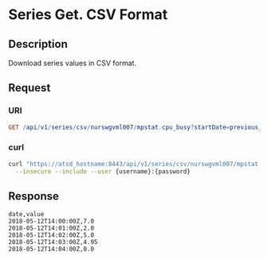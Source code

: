 # Series Get. CSV Format

## Description

Download series values in CSV format.

## Request

### URI

```elm
GET /api/v1/series/csv/nurswgvml007/mpstat.cpu_busy?startDate=previous_hour&endDate=now&columns=date,value
```

### curl

```bash
curl "https://atsd_hostname:8443/api/v1/series/csv/nurswgvml007/mpstat.cpu_busy?startDate=previous_hour&endDate=now&columns=date,entity,metric,value" \
  --insecure --include --user {username}:{password}
```

## Response

```ls
date,value
2018-05-12T14:00:00Z,7.0
2018-05-12T14:01:00Z,2.0
2018-05-12T14:02:00Z,5.0
2018-05-12T14:03:00Z,4.95
2018-05-12T14:04:00Z,0.0
```
